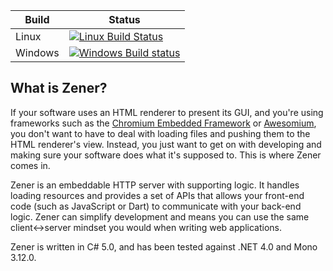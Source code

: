 |  Build  |  Status  |
|---------|----------|
|  Linux  | [![Linux Build Status](https://travis-ci.org/McSherry/Zener.svg?branch=master)](https://travis-ci.org/McSherry/Zener)
| Windows | [![Windows Build status](https://ci.appveyor.com/api/projects/status/ywnl2go7njqeeik0?svg=true)](https://ci.appveyor.com/project/McSherry/zener) |

## What is Zener?

If your software uses an HTML renderer to present its GUI, and you're using frameworks such as the [Chromium Embedded Framework](https://code.google.com/p/chromiumembedded/) or [Awesomium](http://www.awesomium.com/), you don't want to have to deal with loading files and pushing them to the HTML renderer's view. Instead, you just want to get on with developing and making sure your software does what it's supposed to. This is where Zener comes in.

Zener is an embeddable HTTP server with supporting logic. It handles loading resources and provides a set of APIs that allows your front-end code (such as JavaScript or Dart) to communicate with your back-end logic. Zener can simplify development and means you can use the same client&harr;server mindset you would when writing web applications.

Zener is written in C# 5.0, and has been tested against .NET 4.0 and Mono 3.12.0.



